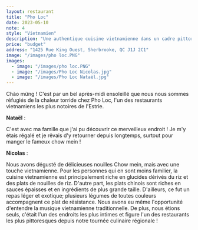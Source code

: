 ```yaml
---
layout: restaurant
title: "Pho Loc"
date: 2023-05-10
note: 4
style: "Vietnamien"
description: "Une authentique cuisine vietnamienne dans un cadre pittoresque et intime"
price: "budget"
address: "1425 Rue King Ouest, Sherbrooke, QC J1J 2C1"
image: "/images/pho loc.PNG"
images:
  - image: "/images/pho loc.PNG"
  - image: "/images/Pho Loc Nicolas.jpg"
  - image: "/images/Pho Loc Nataël.jpg"
---
```


Chào mừng ! C'est par un bel après-midi ensoleillé que nous nous sommes réfugiés de la chaleur torride chez Pho Loc, l'un des restaurants vietnamiens les plus notoires de l'Estrie.

**Nataël** :

C'est avec ma famille que j'ai pu découvrir ce merveilleux endroit ! Je m'y étais régalé et je rêvais d'y retourner depuis longtemps, surtout pour manger le fameux chow mein !

**Nicolas** :

Nous avons dégusté de délicieuses nouilles Chow mein, mais avec une touche vietnamienne. Pour les personnes qui en sont moins familier, la cuisine vietnamienne est principalement riche en glucides dérivés du riz et des plats de nouilles de riz. D'autre part, les plats chinois sont riches en sauces épaisses et en ingrédients de plus grande taille. D'ailleurs, ce fut un repas léger et exotique; plusieurs légumes de toutes couleurs accompagnent ce plat de résistance. Nous avons eu même l'opportunité d'entendre la musique vietnamienne traditionnelle. De plus, nous étions seuls, c'était l'un des endroits les plus intimes et figure l'un des restaurants les plus pittoresques depuis notre tournée culinaire régionale ! 